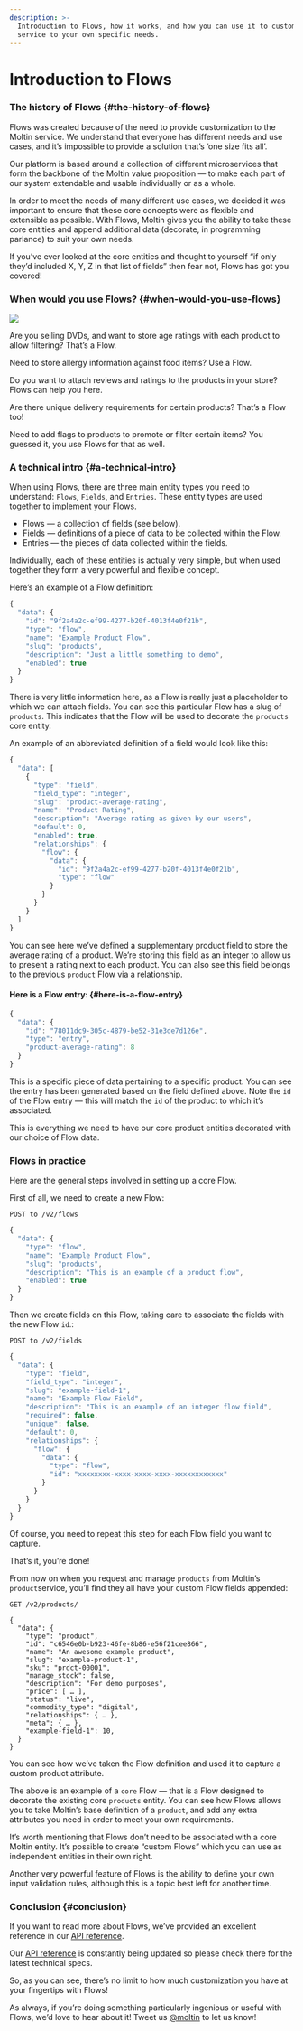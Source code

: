 ```yaml
---
description: >-
  Introduction to Flows, how it works, and how you can use it to customize the
  service to your own specific needs.
---
```


# Introduction to Flows

### The history of Flows {#the-history-of-flows}

Flows was created because of the need to provide customization to the Moltin service. We understand that everyone has different needs and use cases, and it’s impossible to provide a solution that’s ‘one size fits all’.

Our platform is based around a collection of different microservices that form the backbone of the Moltin value proposition — to make each part of our system extendable and usable individually or as a whole.

In order to meet the needs of many different use cases, we decided it was important to ensure that these core concepts were as flexible and extensible as possible. With Flows, Moltin gives you the ability to take these core entities and append additional data \(decorate, in programming parlance\) to suit your own needs.

If you’ve ever looked at the core entities and thought to yourself “if only they’d included X, Y, Z in that list of fields” then fear not, Flows has got you covered!

### When would you use Flows? {#when-would-you-use-flows}

![](../.gitbook/assets/flows-v2.jpg)

Are you selling DVDs, and want to store age ratings with each product to allow filtering? That’s a Flow.

Need to store allergy information against food items? Use a Flow.

Do you want to attach reviews and ratings to the products in your store? Flows can help you here.

Are there unique delivery requirements for certain products? That’s a Flow too!

Need to add flags to products to promote or filter certain items? You guessed it, you use Flows for that as well.

### A technical intro {#a-technical-intro}

When using Flows, there are three main entity types you need to understand: `Flows`, `Fields`, and `Entries`. These entity types are used together to implement your Flows.

* Flows — a collection of fields \(see below\).
* Fields — definitions of a piece of data to be collected within the Flow.
* Entries — the pieces of data collected within the fields.

Individually, each of these entities is actually very simple, but when used together they form a very powerful and flexible concept.

Here’s an example of a Flow definition:

```javascript
{
  "data": {
    "id": "9f2a4a2c-ef99-4277-b20f-4013f4e0f21b",
    "type": "flow",
    "name": "Example Product Flow",
    "slug": "products",
    "description": "Just a little something to demo",
    "enabled": true
  }
}
```

There is very little information here, as a Flow is really just a placeholder to which we can attach fields. You can see this particular Flow has a slug of `products`. This indicates that the Flow will be used to decorate the `products` core entity.

An example of an abbreviated definition of a field would look like this:

```javascript
{
  "data": [
    {
      "type": "field",
      "field_type": "integer",
      "slug": "product-average-rating",
      "name": "Product Rating",
      "description": "Average rating as given by our users",
      "default": 0,
      "enabled": true,
      "relationships": {
        "flow": {
          "data": {
            "id": "9f2a4a2c-ef99-4277-b20f-4013f4e0f21b",
            "type": "flow"
          }
        }
      }
    }
  ]
}
```

You can see here we’ve defined a supplementary product field to store the average rating of a product. We’re storing this field as an integer to allow us to present a rating next to each product. You can also see this field belongs to the previous `product` Flow via a relationship.

#### Here is a Flow entry: {#here-is-a-flow-entry}

```javascript
{
  "data": {
    "id": "78011dc9-305c-4879-be52-31e3de7d126e",
    "type": "entry",
    "product-average-rating": 8
  }
}
```

This is a specific piece of data pertaining to a specific product. You can see the entry has been generated based on the field defined above. Note the `id` of the Flow entry — this will match the `id` of the product to which it’s associated.

This is everything we need to have our core product entities decorated with our choice of Flow data.  


###  Flows in practice

Here are the general steps involved in setting up a core Flow.

First of all, we need to create a new Flow:

`POST to /v2/flows`

```javascript
{
  "data": {
    "type": "flow",
    "name": "Example Product Flow",
    "slug": "products",
    "description": "This is an example of a product flow",
    "enabled": true
  }
}
```

Then we create fields on this Flow, taking care to associate the fields with the new Flow `id`.:

`POST to /v2/fields`

```javascript
{
  "data": {
    "type": "field",
    "field_type": "integer",
    "slug": "example-field-1",
    "name": "Example Flow Field",
    "description": "This is an example of an integer flow field",
    "required": false,
    "unique": false,
    "default": 0,
    "relationships": {
      "flow": {
        "data": {
          "type": "flow",
          "id": "xxxxxxxx-xxxx-xxxx-xxxx-xxxxxxxxxxxx"
        }
      }
    }
  }
}
```

Of course, you need to repeat this step for each Flow field you want to capture.

That’s it, you’re done!

From now on when you request and manage `products` from Moltin’s `product`service, you’ll find they all have your custom Flow fields appended:

`GET /v2/products/`

```text
{
  "data": {
    "type": "product",
    "id": "c6546e0b-b923-46fe-8b86-e56f21cee866",
    "name": "An awesome example product",
    "slug": "example-product-1",
    "sku": "prdct-00001",
    "manage_stock": false,
    "description": "For demo purposes",
    "price": [ … ],
    "status": "live",
    "commodity_type": "digital",
    "relationships": { … },
    "meta": { … },
    "example-field-1": 10,
  }
} 
```

You can see how we’ve taken the Flow definition and used it to capture a custom product attribute.

The above is an example of a `core` Flow — that is a Flow designed to decorate the existing core `products` entity. You can see how Flows allows you to take Moltin’s base definition of a `product`, and add any extra attributes you need in order to meet your own requirements.

It’s worth mentioning that Flows don’t need to be associated with a core Moltin entity. It’s possible to create “custom Flows” which you can use as independent entities in their own right.

Another very powerful feature of Flows is the ability to define your own input validation rules, although this is a topic best left for another time.

### Conclusion {#conclusion}

If you want to read more about Flows, we’ve provided an excellent reference in our [API reference](https://docs.moltin.com/#flows).

Our [API reference](https://docs.moltin.com/) is constantly being updated so please check there for the latest technical specs.

So, as you can see, there’s no limit to how much customization you have at your fingertips with Flows!

As always, if you’re doing something particularly ingenious or useful with Flows, we’d love to hear about it! Tweet us [@moltin](https://twitter.com/moltin) to let us know!  


